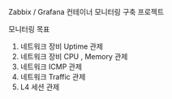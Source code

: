 Zabbix / Grafana 컨테이너 모니터링 구축  프로젝트

모니터링 목표
1. 네트워크 장비 Uptime 관제
2. 네트워크 장비 CPU , Memory 관제
3. 네트워크 ICMP 관제
4. 네트워크 Traffic 관제
5. L4 세션 관제

